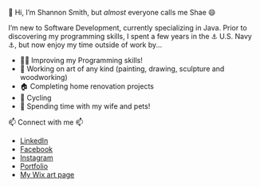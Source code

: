 👋 Hi, I’m Shannon Smith, but _almost_ everyone calls me Shae 😄 

I’m new to Software Development, currently specializing in Java. Prior to discovering my programming skills, I spent a few years in the ⚓ U.S. Navy ⚓, but now enjoy my time outside of work by...

- 🐱‍👤 Improving my Programming skills!
- 🎨 Working on art of any kind (painting, drawing, sculpture and woodworking)
- 🏠 Completing home renovation projects
- 🚴 Cycling
- 🐾 Spending time with my wife and pets!

📫 Connect with me 📫
- [LinkedIn](https://www.linkedin.com/in/shae-smith1223/)
- [Facebook](https://www.facebook.com/shannonsmith1223)
- [Instagram](https://www.instagram.com/shaeasis/)
- [Portfolio](https://thereisnospoon1223.github.io/Shannon%20Smith/index.html#top)
- [My Wix art page](https://shae1223.wixsite.com/shannonsmith)

<!---
thereisnospoon1223/thereisnospoon1223 is a ✨ special ✨ repository because its `README.md` (this file) appears on your GitHub profile.
You can click the Preview link to take a look at your changes.
--->
